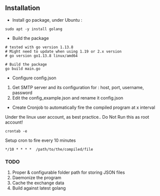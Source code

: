 ## Installation ##

- Install go package, under Ubuntu :
```
sudo apt -y install golang
```

- Build the package
```
# tested with go version 1.13.8
# Might need to update when using 1.19 or 2.x version
# go version go1.13.8 linux/amd64

# Build the package
go build main.go
```

- Configure config.json

1. Get SMTP server and its configuration for : host, port, username, password
2. Edit the config_example.json and rename it config.json


- Create Cronjob to automatically fire the compiled program at x interval

Under the linux user account, as best practice.. Do Not Run this as root account!
```
crontab -e
```

Setup cron to fire every 10 minutes
```
*/10 * * * *  /path/to/the/compiled/file
```



### TODO ###
1. Proper & configurable folder path for storing JSON files
2. Daemonize the program
3. Cache the exchange data
4. Build against latest golang
